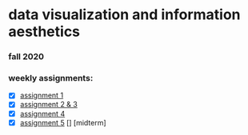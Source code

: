 # data visualization and information aesthetics
### fall 2020

### weekly assignments:
- [x] [assignment 1](https://github.com/ssoheecho/data-viz-fa20/tree/main/assignment_01)
- [x] [assignment 2 & 3](https://github.com/ssoheecho/data-viz-fa20/tree/main/assignment_02_03)
- [x] [assignment 4](https://github.com/ssoheecho/data-viz-fa20/tree/main/assignment_04)
- [x] [assignment 5](https://github.com/ssoheecho/data-viz-fa20/tree/main/assignment_05)
[] [midterm]